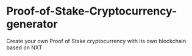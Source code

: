 # Proof-of-Stake-Cryptocurrency-generator
Create your own Proof of Stake cryptocurrency with its own blockchain based on NXT
